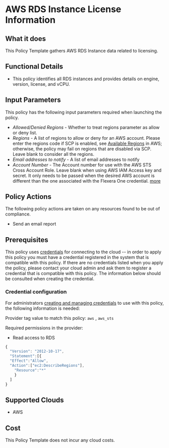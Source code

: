 # AWS RDS Instance License Information

## What it does

This Policy Template gathers AWS RDS Instance data related to licensing.

## Functional Details

- This policy identifies all RDS instances and provides details on engine, version, license, and vCPU.

## Input Parameters

This policy has the following input parameters required when launching the policy.

- *Allowed/Denied Regions* - Whether to treat regions parameter as allow or deny list.
- *Regions* - A list of regions to allow or deny for an AWS account. Please enter the regions code if SCP is enabled, see [Available Regions](https://docs.aws.amazon.com/AWSEC2/latest/UserGuide/using-regions-availability-zones.html#concepts-available-regions) in AWS; otherwise, the policy may fail on regions that are disabled via SCP. Leave blank to consider all the regions.
- *Email addresses to notify* - A list of email addresses to notify
- *Account Number* - The Account number for use with the AWS STS Cross Account Role. Leave blank when using AWS IAM Access key and secret. It only needs to be passed when the desired AWS account is different than the one associated with the Flexera One credential. [more](https://docs.flexera.com/flexera/EN/Automation/ProviderCredentials.htm#automationadmin_1982464505_1123608)

## Policy Actions

The following policy actions are taken on any resources found to be out of compliance.

- Send an email report

## Prerequisites

This policy uses [credentials](https://docs.flexera.com/flexera/EN/Automation/ManagingCredentialsExternal.htm) for connecting to the cloud -- in order to apply this policy you must have a credential registered in the system that is compatible with this policy. If there are no credentials listed when you apply the policy, please contact your cloud admin and ask them to register a credential that is compatible with this policy. The information below should be consulted when creating the credential.

### Credential configuration

For administrators [creating and managing credentials](https://docs.flexera.com/flexera/EN/Automation/ManagingCredentialsExternal.htm) to use with this policy, the following information is needed:

Provider tag value to match this policy: `aws` , `aws_sts`

Required permissions in the provider:

- Read access to RDS

```javascript
{
  "Version": "2012-10-17",
  "Statement":[{
  "Effect":"Allow",
  "Action":["ec2:DescribeRegions"],
    "Resource":"*"
    }
  ]
}
```

## Supported Clouds

- AWS

## Cost

This Policy Template does not incur any cloud costs.

